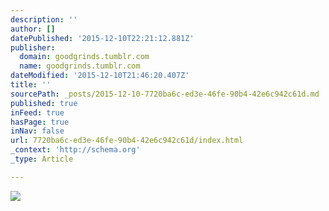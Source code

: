 ```yaml
---
description: ''
author: []
datePublished: '2015-12-10T22:21:12.881Z'
publisher:
  domain: goodgrinds.tumblr.com
  name: goodgrinds.tumblr.com
dateModified: '2015-12-10T21:46:20.407Z'
title: ''
sourcePath: _posts/2015-12-10-7720ba6c-ed3e-46fe-90b4-42e6c942c61d.md
published: true
inFeed: true
hasPage: true
inNav: false
url: 7720ba6c-ed3e-46fe-90b4-42e6c942c61d/index.html
_context: 'http://schema.org'
_type: Article

---
```

![](http://40.media.tumblr.com/d0b68cdd93a40034a147abc377f8af95/tumblr_nyh9ipc2TO1szenbzo1_1280.jpg)